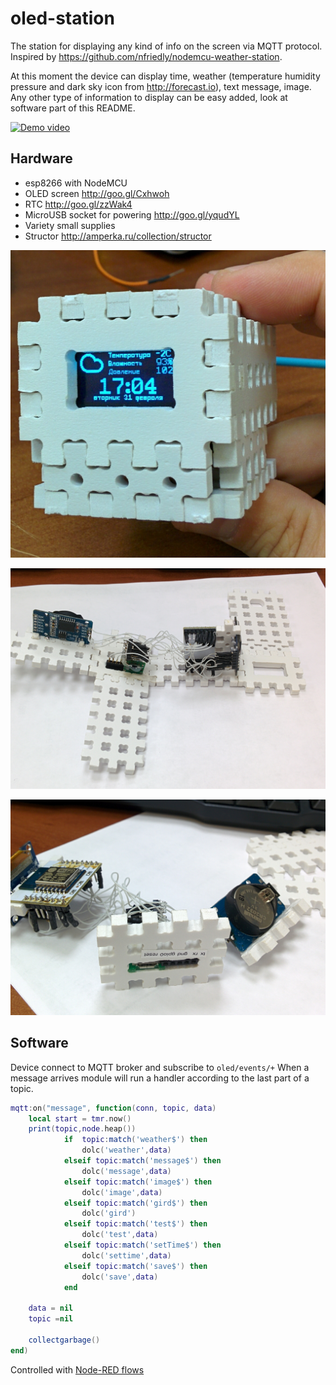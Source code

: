 # oled-station

The station for displaying any kind of info  on the screen via MQTT protocol. Inspired by https://github.com/nfriedly/nodemcu-weather-station.

At this moment the device can display  time, weather (temperature humidity pressure and dark sky icon from http://forecast.io), text message, image. Any other type of information to display can be easy added, look at software part of this README.

[![Demo video](http://img.youtube.com/vi/x8hI9_JtbBE/0.jpg)](http://www.youtube.com/watch?v=x8hI9_JtbBE)


## Hardware
* esp8266 with NodeMCU
* OLED screen http://goo.gl/Cxhwoh
* RTC http://goo.gl/zzWak4
* MicroUSB socket for powering http://goo.gl/yqudYL
* Variety small supplies
* Structor http://amperka.ru/collection/structor

![The device itself](https://github.com/pastukhov/oled-station/raw/master/images/0.jpg)
 
![Parts inside](https://github.com/pastukhov/oled-station/raw/master/images/1.jpg)

![Parts 2](https://github.com/pastukhov/oled-station/raw/master/images/2.jpg)



## Software

Device connect to MQTT broker and subscribe to ```oled/events/+```
When a message arrives module will run a handler according to the last part of a topic.

```lua
mqtt:on("message", function(conn, topic, data)
    local start = tmr.now()
    print(topic,node.heap())
            if  topic:match('weather$') then
                dolc('weather',data)
            elseif topic:match('message$') then
                dolc('message',data)
            elseif topic:match('image$') then
                dolc('image',data)
            elseif topic:match('gird$') then
                dolc('gird')
            elseif topic:match('test$') then
                dolc('test',data)
            elseif topic:match('setTime$') then
                dolc('settime',data)
            elseif topic:match('save$') then
                dolc('save',data)
            end

    data = nil
    topic =nil
         
    collectgarbage()
end)
```
Controlled with [Node-RED flows](https://github.com/pastukhov/oled-station/raw/master/node-red_flow.json)
